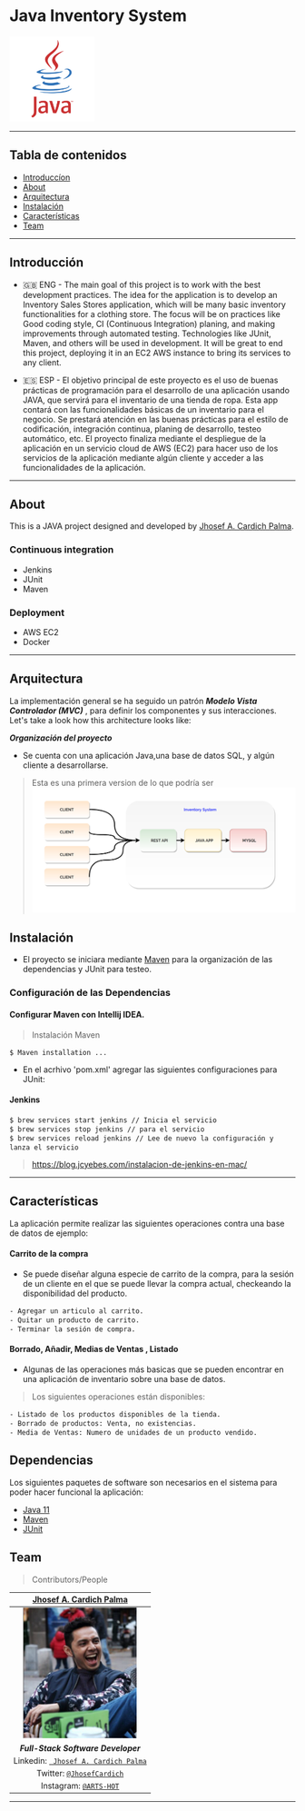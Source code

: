 
#  Java Inventory System
<img src="documentation/java-logo.svg" width="150" height="150"/>

---

##  Tabla de contenidos


- [Introduccíon](#Introducción)
- [About](#About )
- [Arquitectura](#Arquitectura)
- [Instalación](#instalación)
- [Características](#Características)
- [Team](#team)




---

 
## Introducción

-  🇬🇧 ENG - The main goal of this project is to work with the 
best development practices. The idea for the application is to develop
 an Inventory Sales Stores application, which will be many basic
 inventory functionalities for a clothing store. The focus will be on practices like Good coding style,
  CI (Continuous Integration) planing, and making improvements through automated testing. Technologies like JUnit, Maven, and others will be used in development. It will be great to end this project, deploying it in an EC2 AWS instance to bring its services to any client.
              
  - 🇪🇸 ESP - El objetivo principal de este proyecto es el uso de buenas prácticas de programación para el desarrollo de una aplicación usando JAVA, que servirá 
  para el inventario de una tienda  de ropa. Esta app contará con las funcionalidades básicas de un inventario para el negocio.
 Se prestará atención en las buenas prácticas para el estilo de codificación, integración continua, planing de desarrollo,
  testeo automático, etc.  El proyecto finaliza mediante el despliegue de la aplicación en un servicio cloud de AWS (EC2) 
  para hacer uso de los servicios de la aplicación mediante algún cliente y acceder a las funcionalidades de la aplicación.
 
---
 ## About

This is a JAVA project designed and developed by [Jhosef A. Cardich Palma](https://www.linkedin.com/in/jhosef-anderson-cardich-palma-74765788/). 
  
 ### Continuous integration
 - Jenkins 
 - JUnit
 - Maven
 
 ### Deployment 
 - AWS EC2 
 - Docker
 
 
 ---
## Arquitectura

La implementación general se ha seguido un patrón ***Modelo Vista Controlador (MVC)*** , para definir los componentes y sus interacciones. 
Let's take a look how this architecture looks like:

 ***Organización del proyecto***
- Se cuenta con una aplicación Java,una base de datos SQL, y algún cliente a desarrollarse. 
> Esta es una primera version de lo que podría ser 
 ![Project  Architecture](documentation/img-inventory-system.png)


## Instalación

 - El proyecto se iniciara mediante [Maven](https://maven.apache.org/) para la organización de las dependencias y JUnit para testeo.

 ### Configuración de las Dependencias

#### Configurar Maven con Intellij IDEA. 
> Instalación Maven
```
$ Maven installation ... 
 ```

- En el acrhivo 'pom.xml' agregar las siguientes configuraciones para JUnit:

#### Jenkins

```
$ brew services start jenkins // Inicia el servicio
$ brew services stop jenkins // para el servicio
$ brew services reload jenkins // Lee de nuevo la configuración y lanza el servicio

```
>  https://blog.jcyebes.com/instalacion-de-jenkins-en-mac/

---
 

## Características

La aplicación permite realizar las siguientes operaciones contra una base de datos de ejemplo: 


#### Carrito de la compra 
- Se puede diseñar alguna especie de carrito de la compra, para la sesión de un cliente en el que se puede llevar la compra actual, checkeando la disponibilidad del producto.

````
- Agregar un articulo al carrito.
- Quitar un producto de carrito.
- Terminar la sesión de compra.
````

#### Borrado, Añadir, Medias de Ventas , Listado 
- Algunas de las operaciones más basicas que se pueden encontrar en una aplicación de inventario sobre una base de datos.

> Los siguientes operaciones están disponibles:

````
- Listado de los productos disponibles de la tienda.
- Borrado de productos: Venta, no existencias.
- Media de Ventas: Numero de unidades de un producto vendido.

````

## Dependencias

Los siguientes paquetes de software son necesarios en el sistema para poder hacer funcional la aplicación:
- [Java 11](https://www.oracle.com/es/java/)
- [Maven](https://maven.apache.org/)
- [JUnit](https://junit.org/junit5/)



## Team
> Contributors/People

| <a href="https://www.linkedin.com/in/jhosef-anderson-cardich-palma-74765788/" target="_blank">**Jhosef A. Cardich Palma**</a> | 
| :---: |
|  <a href="https://www.linkedin.com/in/jhosef-anderson-cardich-palma-74765788/" target="_blank"><img src="documentation/profile_pic.png" width="200" height="230" /></a>   |
|***Full-Stack Software Developer***|
| Linkedin:   <a href="https://www.linkedin.com/in/jhosef-anderson-cardich-palma-74765788/" target="_blank">` Jhosef A. Cardich Palma`</a>| 
| Twitter: <a href="http://twitter.com/jhosefcardich" target="_blank">`@JhosefCardich`</a>| 
|Instagram: <a href="http://instagram.com/arts_hot" target="_blank">`@ARTS-HOT`</a>






---


